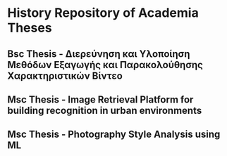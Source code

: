# History Repository of Academia Theses

## Bsc Thesis - Διερεύνηση και Υλοποίηση Μεθόδων Εξαγωγής και Παρακολούθησης Χαρακτηριστικών Βίντεο

## Msc Thesis - Image Retrieval Platform for building recognition in urban environments

## Msc Thesis - Photography Style Analysis using ML
